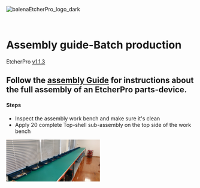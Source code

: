 ![balenaEtcherPro_logo_dark](https://user-images.githubusercontent.com/15323961/89873050-c3451400-dbb1-11ea-8330-3029ea6f75f8.png)

<br>

# Assembly guide-Batch production
EtcherPro [v1.1.3](https://github.com/balena-io-hardware/etcherPro/tree/v1.1.3)

## Follow the [assembly Guide](C:\Users\lambr\Documents\GitHub\etcherPro-assemblyGuide) for instructions about the full assembly of an EtcherPro parts-device.

#### Steps

- Inspect the assembly work bench and make sure it's clean
- Apply 20 complete Top-shell sub-assembly on the top side of the work bench

<img src="./output/Batch-production-photos/Top-shells-step.jpg" width="250">
